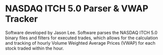 NASDAQ ITCH 5.0 Parser & VWAP Tracker
=====================================

Software developed by Jason Lee. Software parses the
NASDAQ ITCH 5.0 binary files and filters for executed trades,
which allows for the calculation and tracking of hourly
Volume Weighted Average Prices (VWAP) for each stock traded
within the hour.